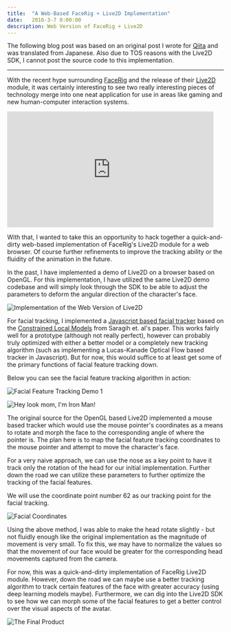 ```yaml
---
title:  "A Web-Based FaceRig + Live2D Implementation"
date:   2016-3-7 0:00:00
description: Web Version of FaceRig + Live2D
---
```


The following blog post was based on an original post I wrote for
[Qiita](http://qiita.com/yutarochan/items/6f08bfa7b20709a6b3ba) and was translated
from Japanese. Also due to TOS reasons with the Live2D SDK, I cannot post the source
code to this implementation.

***

With the recent hype surrounding [FaceRig](https://facerig.com/) and the release
of their [Live2D](http://www.live2d.com/en/) module, it was certainly interesting
to see two really interesting pieces of technology merge into one neat application
for use in areas like gaming and new human-computer interaction systems.

<iframe width="480" height="270" src="https://www.youtube.com/embed/IINyowbMqJI"
frameborder="0" allowfullscreen></iframe>

With that, I wanted to take this an opportunity to hack together a quick-and-dirty
web-based implementation of FaceRig's Live2D module for a web browser. Of course
further refinements to improve the tracking ability or the fluidity of the animation
in the future.

In the past, I have implemented a demo of Live2D on a browser based on OpenGL.
For this implementation, I have utilized the same Live2D demo codebase and will
simply look through the SDK to be able to adjust the parameters to deform the angular
direction of the character's face.

![Implementation of the Web Version of Live2D](https://qiita-image-store.s3.amazonaws.com/0/64623/4d5fed48-372d-c3b9-0a3f-ddbd5c633e93.png)

For facial tracking, I implemented a [Javascript based facial tracker](https://github.com/auduno/clmtrackr) based on the
[Constrained Local Models](http://dl.acm.org/citation.cfm?id=1938021) from
Saragih et. al's paper. This works fairly well for a prototype (although not really perfect), however can
probably truly optimized with either a better model or a completely new tracking
algorithm (such as implementing a Lucas-Kanade Optical Flow based tracker in Javascript).
But for now, this would suffice to at least get some of the primary functions of facial feature tracking down.

Below you can see the facial feature tracking algorithm in action:

![Facial Feature Tracking Demo 1](https://qiita-image-store.s3.amazonaws.com/0/64623/c37157ae-f985-0b30-3cdc-87a4f05e49ed.png)

![Hey look mom, I'm Iron Man!](https://qiita-image-store.s3.amazonaws.com/0/64623/f93cbf6a-e568-da2d-93cc-526ac90290c0.png)

The original source for the OpenGL based Live2D implemented a mouse based tracker
which would use the mouse pointer's coordinates as a means to rotate and morph the
face to the corresponding angle of where the pointer is. The plan here is to map the
facial feature tracking coordinates to the mouse pointer and attempt to move the
character's face.

For a very naive approach, we can use the nose as a key point to have it track only
the rotation of the head for our initial implementation. Further down the road we
can utilize these parameters to further optimize the tracking of the facial features.

We will use the coordinate point number 62 as our tracking point for the facial tracking.

![Facial Coordinates](https://qiita-image-store.s3.amazonaws.com/0/64623/de76edbf-2b1c-fed4-8581-b7bf53667fe3.png)

Using the above method, I was able to make the head rotate slightly - but not fluidly
enough like the original implementation as the magnitude of movement is very small.
To fix this, we may have to normalize the values so that the movement of our face would
be greater for the corresponding head movements captured from the camera.

For now, this was a quick-and-dirty implementation of FaceRig Live2D module. However,
down the road we can maybe use a better tracking algorithm to track certain features of
the face with greater accuracy (using deep learning models maybe). Furthermore, we can
dig into the Live2D SDK to see how we can morph some of the facial features to get a better
control over the visual aspects of the avatar.

![The Final Product](https://qiita-image-store.s3.amazonaws.com/0/64623/db700e2f-cacf-471a-bd4a-f7231af98e9a.png)
